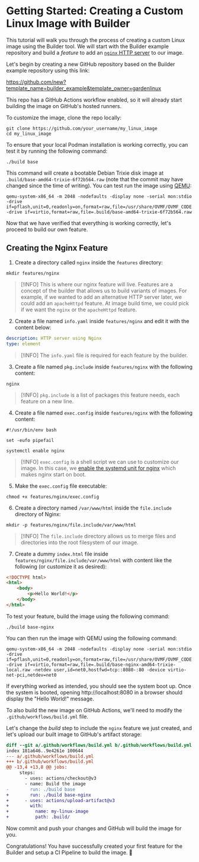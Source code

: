 # Getting Started: Creating a Custom Linux Image with Builder

This tutorial will walk you through the process of creating a custom Linux image using the Builder tool.
We will start with the Builder example repository and build a *feature* to add an [`nginx` HTTP server](https://nginx.org/en/) to our image.

Let's begin by creating a new GitHub repository based on the Builder example repository using this link:

https://github.com/new?template_name=builder_example&template_owner=gardenlinux

This repo has a GitHub Actions workflow enabled, so it will already start building the image on GitHub's hosted runners.

To customize the image, clone the repo locally:

```shell
git clone https://github.com/your_username/my_linux_image
cd my_linux_image
```

To ensure that your local Podman installation is working correctly, you can test it by running the following command:

```shell
./build base
```

This command will create a bootable Debian Trixie disk image at `.build/base-amd64-trixie-6f72b564.raw` (note that the commit may have changed since the time of writing).
You can test run the image using [QEMU](https://www.qemu.org):

```shell
qemu-system-x86_64 -m 2048 -nodefaults -display none -serial mon:stdio -drive if=pflash,unit=0,readonly=on,format=raw,file=/usr/share/OVMF/OVMF_CODE.fd -drive if=virtio,format=raw,file=.build/base-amd64-trixie-6f72b564.raw
```

Now that we have verified that everything is working correctly, let's proceed to build our own feature.

## Creating the Nginx Feature

1. Create a directory called `nginx` inside the `features` directory:

```shell
mkdir features/nginx
```
> [!INFO]
> This is where our nginx feature will live.
Features are a concept of the builder that allows us to build variants of images.
For example, if we wanted to add an alternative HTTP server later, we could add an `apacheHttpd` feature.
At image build time, we could pick if we want the `nginx` or the `apacheHttpd` feature.

2. Create a file named `info.yaml` inside `features/nginx` and edit it with the content below:

```yaml
description: HTTP server using Nginx
type: element
```

> [!INFO]
> The `info.yaml` file is required for each feature by the builder.

3. Create a file named `pkg.include` inside `features/nginx` with the following content:

```
nginx
```

> [!INFO]
> `pkg.include` is a list of packages this feature needs, each feature on a new line.

4. Create a file named `exec.config` inside `features/nginx` with the following content:

```shell
#!/usr/bin/env bash

set -eufo pipefail

systemctl enable nginx
```

> [!INFO]
> `exec.config` is a shell script we can use to customize our image.
In this case, we [enable the systemd unit for nginx](https://www.freedesktop.org/software/systemd/man/latest/systemctl.html#enable%20UNIT…) which makes nginx start on boot.

5. Make the `exec.config` file executable:

```shell
chmod +x features/nginx/exec.config
```

6. Create a directory named `/var/www/html` inside the `file.include` directory of Nginx:

```shell
mkdir -p features/nginx/file.include/var/www/html
```

> [!INFO]
> The `file.include` directory allows us to merge files and directories into the root filesystem of our image.

7. Create a dummy `index.html` file inside `features/nginx/file.include/var/www/html` with content like the following (or customize it as desired):

```html
<!DOCTYPE html>
<html>
	<body>
		<p>Hello World!</p>
	</body>
</html>
```

To test your feature, build the image using the following command:

```shell
./build base-nginx
```

You can then run the image with QEMU using the following command:

```shell
qemu-system-x86_64 -m 2048 -nodefaults -display none -serial mon:stdio -drive if=pflash,unit=0,readonly=on,format=raw,file=/usr/share/OVMF/OVMF_CODE.fd -drive if=virtio,format=raw,file=.build/base-nginx-amd64-trixie-local.raw -netdev user,id=net0,hostfwd=tcp::8080-:80 -device virtio-net-pci,netdev=net0
```

If everything worked as intended, you should see the system boot up. Once the system is booted, opening http://localhost:8080 in a browser should display the "Hello World!" message.

To also build the new image on GitHub Actions, we'll need to modify the `.github/workflows/build.yml` file.

Let's change the *build* step to include the `nginx` feature we just created, and let's upload our built image to GitHub's artifact storage:

```diff
diff --git a/.github/workflows/build.yml b/.github/workflows/build.yml
index 181a646..9e4261e 100644
--- a/.github/workflows/build.yml
+++ b/.github/workflows/build.yml
@@ -13,4 +13,8 @@ jobs:
     steps:
       - uses: actions/checkout@v3
       - name: Build the image
-        run: ./build base
+        run: ./build base-nginx
+      - uses: actions/upload-artifact@v3
+        with:
+          name: my-linux-image
+          path: .build/
```

Now commit and push your changes and GitHub will build the image for you.

Congratulations! You have successfully created your first feature for the Builder and setup a CI Pipeline to build the image. :tada:
